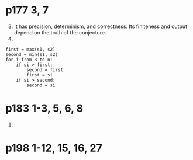 # p177 3, 7

3. It has precision, determinism, and correctness. Its finiteness and output depend on the truth of the conjecture.
7. 
```
first = max(s1, s2)
second = min(s1, s2)
for i from 3 to n:
	if si > first:
		second = first
		first = si
	if si > second:
		second = si
```

# p183 1-3, 5, 6, 8

1. 

# p198 1-12, 15, 16, 27

